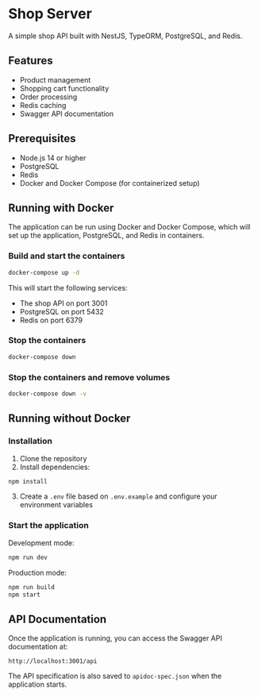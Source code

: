 # Shop Server

A simple shop API built with NestJS, TypeORM, PostgreSQL, and Redis.

## Features

- Product management
- Shopping cart functionality
- Order processing
- Redis caching
- Swagger API documentation

## Prerequisites

- Node.js 14 or higher
- PostgreSQL
- Redis
- Docker and Docker Compose (for containerized setup)

## Running with Docker

The application can be run using Docker and Docker Compose, which will set up the application, PostgreSQL, and Redis in containers.

### Build and start the containers

```bash
docker-compose up -d
```

This will start the following services:
- The shop API on port 3001
- PostgreSQL on port 5432
- Redis on port 6379

### Stop the containers

```bash
docker-compose down
```

### Stop the containers and remove volumes

```bash
docker-compose down -v
```

## Running without Docker

### Installation

1. Clone the repository
2. Install dependencies:

```bash
npm install
```

3. Create a `.env` file based on `.env.example` and configure your environment variables

### Start the application

Development mode:

```bash
npm run dev
```

Production mode:

```bash
npm run build
npm start
```

## API Documentation

Once the application is running, you can access the Swagger API documentation at:

```
http://localhost:3001/api
```

The API specification is also saved to `apidoc-spec.json` when the application starts.